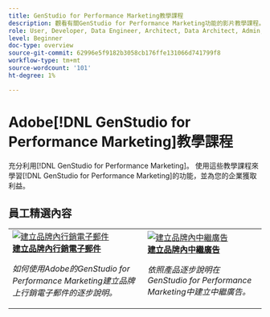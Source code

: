 ```yaml
---
title: GenStudio for Performance Marketing教學課程
description: 觀看有關GenStudio for Performance Marketing功能的影片教學課程。 瞭解如何快速建立品牌內資產、產生變數和最佳化體驗。
role: User, Developer, Data Engineer, Architect, Data Architect, Admin, Leader
level: Beginner
doc-type: overview
source-git-commit: 62996e5f9182b3058cb176ffe131066d741799f8
workflow-type: tm+mt
source-wordcount: '101'
ht-degree: 1%

---
```



# Adobe[!DNL GenStudio for Performance Marketing]教學課程


充分利用[!DNL GenStudio for Performance Marketing]。 使用這些教學課程來學習[!DNL GenStudio for Performance Marketing]的功能，並為您的企業獲取利益。

<!-- 

To get started, 

* See the **"What's New"** section below for the latest updates and features
* **Staff Picks** highlights some of our favorite content 
* Explore the content by topic and subtopic in the **left navigation**
* Use the **search** field at the top of the page if you know what you want to learn

Curated learning experiences by role and skill level are also offered in the courses section. Simply sign-in with your Adobe ID and navigate to **Learn > Recommended courses** in the top navigation.


<div id="recs-overview-body-1"></div>
<div id="recs-overview-body-2"></div>
<div id="recs-overview-body-3"></div>
<div id="recs-overview-body-4"></div>
<div id="recs-overview-body-5"></div>
<div id="recs-overview-body-6"></div>

<div id="staff-picks-section">

-->
## 員工精選內容

<table>
<tr>
  <td>
    <a href="./creating-experiences/creating-on-brand-emails.md">
      <img alt="建立品牌內行銷電子郵件" src="https://video.tv.adobe.com/v/3435056?format=jpeg" />
    </a>
    <div>
      <a href="./creating-experiences/creating-on-brand-emails.md">
    <strong>建立品牌內行銷電子郵件</strong>
    </a>
    </div>
    <p>
    <em>如何使用Adobe的GenStudio for Performance Marketing建立品牌上行銷電子郵件的逐步說明。</em>
    <p>
  </td>
  <td>
    <a href="./creating-experiences/creating-on-meta-ads.md">
      <img alt="建立品牌內中繼廣告" src="https://video.tv.adobe.com/v/3435057?format=jpeg" />
    </a>
    <div>
      <a href="./creating-experiences/creating-on-meta-ads.mdd">
    <strong>建立品牌內中繼廣告</strong>
    </a>
    </div>
    <p>
    <em>依照產品逐步說明在GenStudio for Performance Marketing中建立中繼廣告。</em>
    <p>
  </td>
</table>

</div>

<!--   
## Additional resources

[Adobe Analytics documentation](https://experienceleague.adobe.com/docs/analytics.html)

-->